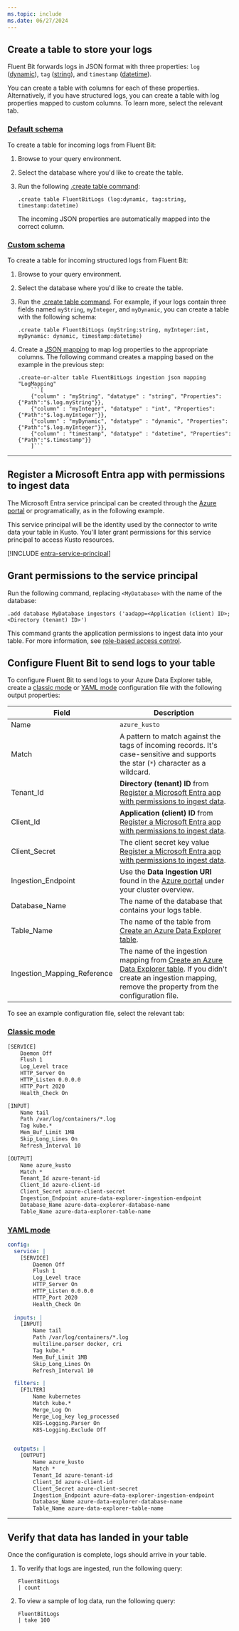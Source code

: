 ```yaml
---
ms.topic: include
ms.date: 06/27/2024
---
```

## Create a table to store your logs

Fluent Bit forwards logs in JSON format with three properties: `log` ([dynamic](../../kusto/query/scalar-data-types/dynamic.md)), `tag` ([string](../../kusto/query/scalar-data-types/string.md)), and `timestamp` ([datetime](../../kusto/query/scalar-data-types/datetime.md)).

You can create a table with columns for each of these properties. Alternatively, if you have structured logs, you can create a table with log properties mapped to custom columns. To learn more, select the relevant tab.

### [Default schema](#tab/default)

To create a table for incoming logs from Fluent Bit:

1. Browse to your query environment.
1. Select the database where you'd like to create the table.
1. Run the following [.create table command](../../kusto/management/create-table-command.md):

    ```kusto
    .create table FluentBitLogs (log:dynamic, tag:string, timestamp:datetime)
    ```

   The incoming JSON properties are automatically mapped into the correct column.
    
### [Custom schema](#tab/custom)

To create a table for incoming structured logs from Fluent Bit:

1. Browse to your query environment.
1. Select the database where you'd like to create the table.
1. Run the [.create table command](../../kusto/management/create-table-command.md). For example, if your logs contain three fields named `myString`, `myInteger`, and `myDynamic`, you can create a table with the following schema:

    ```kusto
    .create table FluentBitLogs (myString:string, myInteger:int, myDynamic: dynamic, timestamp:datetime)
    ```

1. Create a [JSON mapping](../../kusto/management/mappings.md) to map log properties to the appropriate columns. The following command creates a mapping based on the example in the previous step:

    ```kusto
    .create-or-alter table FluentBitLogs ingestion json mapping "LogMapping" 
        ```[
        {"column" : "myString", "datatype" : "string", "Properties":{"Path":"$.log.myString"}},
        {"column" : "myInteger", "datatype" : "int", "Properties":{"Path":"$.log.myInteger"}}, 
        {"column" : "myDynamic", "datatype" : "dynamic", "Properties":{"Path":"$.log.myInteger"}}, 
        {"column" : "timestamp", "datatype" : "datetime", "Properties":{"Path":"$.timestamp"}} 
        ]```
    ```

---

## Register a Microsoft Entra app with permissions to ingest data

The Microsoft Entra service principal can be created through the [Azure portal](/azure/active-directory/develop/howto-create-service-principal-portal) or programatically, as in the following example.

This service principal will be the identity used by the connector to write data your table in Kusto. You'll later grant permissions for this service principal to access Kusto resources.

[!INCLUDE [entra-service-principal](../entra-service-principal.md)]


## Grant permissions to the service principal

Run the following command, replacing `<MyDatabase>` with the name of the database:

```kusto
.add database MyDatabase ingestors ('aadapp=<Application (client) ID>;<Directory (tenant) ID>')
```

This command grants the application permissions to ingest data into your table. For more information, see [role-based access control](../../kusto/access-control/role-based-access-control.md).

## Configure Fluent Bit to send logs to your table

To configure Fluent Bit to send logs to your Azure Data Explorer table, create a [classic mode](https://docs.fluentbit.io/manual/administration/configuring-fluent-bit/classic-mode/configuration-file) or [YAML mode](https://docs.fluentbit.io/manual/administration/configuring-fluent-bit/yaml/configuration-file) configuration file with the following output properties:

| Field                       | Description                                                                                                                                                                                                                        |
| --------------------------- | ---------------------------------------------------------------------------------------------------------------------------------------------------------------------------------------------------------------------------------- |
| Name                        | `azure_kusto`                                                                                                                                                                                                                      |
| Match                       | A pattern to match against the tags of incoming records. It's case-sensitive and supports the star (`*`) character as a wildcard.                                                                                                  |
| Tenant_Id                   | **Directory (tenant) ID** from [Register a Microsoft Entra app with permissions to ingest data](#register-a-microsoft-entra-app-with-permissions-to-ingest-data).                                                                  |
| Client_Id                   | **Application (client) ID** from [Register a Microsoft Entra app with permissions to ingest data](#register-a-microsoft-entra-app-with-permissions-to-ingest-data).                                                                |
| Client_Secret               | The client secret key value [Register a Microsoft Entra app with permissions to ingest data](#register-a-microsoft-entra-app-with-permissions-to-ingest-data).                                                                     |
| Ingestion_Endpoint          | Use the **Data Ingestion URI** found in the [Azure portal](https://ms.portal.azure.com/) under your cluster overview.                                                                                                              |
| Database_Name               | The name of the database that contains your logs table.                                                                                                                                                                            |
| Table_Name                  | The name of the table from [Create an Azure Data Explorer table](#create-an-azure-data-explorer-table-to-store-your-logs).                                                                                                         |
| Ingestion_Mapping_Reference | The name of the ingestion mapping from [Create an Azure Data Explorer table](#create-an-azure-data-explorer-table-to-store-your-logs). If you didn't create an ingestion mapping, remove the property from the configuration file. |

To see an example configuration file, select the relevant tab:

### [Classic mode](#tab/classic)

```txt
[SERVICE]
    Daemon Off
    Flush 1
    Log_Level trace
    HTTP_Server On
    HTTP_Listen 0.0.0.0
    HTTP_Port 2020
    Health_Check On

[INPUT]
    Name tail
    Path /var/log/containers/*.log
    Tag kube.*
    Mem_Buf_Limit 1MB
    Skip_Long_Lines On
    Refresh_Interval 10

[OUTPUT]
    Name azure_kusto
    Match *
    Tenant_Id azure-tenant-id
    Client_Id azure-client-id
    Client_Secret azure-client-secret
    Ingestion_Endpoint azure-data-explorer-ingestion-endpoint
    Database_Name azure-data-explorer-database-name
    Table_Name azure-data-explorer-table-name
```

### [YAML mode](#tab/yaml)

```yaml
config:
  service: |
    [SERVICE]
        Daemon Off
        Flush 1
        Log_Level trace
        HTTP_Server On
        HTTP_Listen 0.0.0.0
        HTTP_Port 2020
        Health_Check On
        
  inputs: |
    [INPUT]
        Name tail
        Path /var/log/containers/*.log
        multiline.parser docker, cri
        Tag kube.*
        Mem_Buf_Limit 1MB
        Skip_Long_Lines On
        Refresh_Interval 10

  filters: |
    [FILTER]
        Name kubernetes
        Match kube.*
        Merge_Log On
        Merge_Log_key log_processed
        K8S-Logging.Parser On
        K8S-Logging.Exclude Off


  outputs: |
    [OUTPUT]
        Name azure_kusto
    	Match *
    	Tenant_Id azure-tenant-id
    	Client_Id azure-client-id
    	Client_Secret azure-client-secret
    	Ingestion_Endpoint azure-data-explorer-ingestion-endpoint
    	Database_Name azure-data-explorer-database-name
    	Table_Name azure-data-explorer-table-name
```

---

## Verify that data has landed in your table

Once the configuration is complete, logs should arrive in your table.

1. To verify that logs are ingested, run the following query:

    ```Kusto
    FluentBitLogs
    | count
    ```

1. To view a sample of log data, run the following query:

    ```Kusto
    FluentBitLogs
    | take 100
    ```